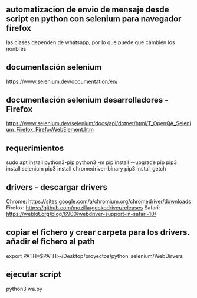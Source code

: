 
automatizacion de envio de mensaje desde script en python con selenium
para navegador firefox
---------------------------------------------------------------------------
las clases dependen de whatsapp, por lo que puede que cambien los nonbres

documentación selenium
-------------------------
https://www.selenium.dev/documentation/en/

documentación selenium desarrolladores - Firefox
-----------------------------------------------------
https://www.selenium.dev/selenium/docs/api/dotnet/html/T_OpenQA_Selenium_Firefox_FirefoxWebElement.htm

requerimientos
---------------------------------------
sudo apt install python3-pip
python3 -m pip install --upgrade pip
pip3 install selenium
pip3 install chromedriver-binary
pip3 install getch

drivers - descargar drivers
------------------------------
Chrome: https://sites.google.com/a/chromium.org/chromedriver/downloads
Firefox: https://github.com/mozilla/geckodriver/releases
Safari: https://webkit.org/blog/6900/webdriver-support-in-safari-10/

copiar el fichero y crear carpeta para los drivers.
añadir el fichero al path
-------------------------------------------------------
export PATH=$PATH:~/Desktop/proyectos/python_selenium/WebDirvers

ejecutar script
---------------------
python3 wa.py
